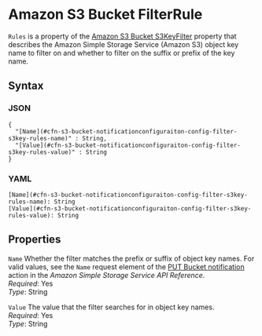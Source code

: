 # Amazon S3 Bucket FilterRule<a name="aws-properties-s3-bucket-notificationconfiguration-config-filter-s3key-rules"></a>

`Rules` is a property of the [Amazon S3 Bucket S3KeyFilter](aws-properties-s3-bucket-notificationconfiguration-config-filter-s3key.md) property that describes the Amazon Simple Storage Service \(Amazon S3\) object key name to filter on and whether to filter on the suffix or prefix of the key name\.

## Syntax<a name="w4ab1c21c14e1821b5"></a>

### JSON<a name="aws-properties-s3-bucket-notificationconfiguration-config-filter-s3key-rules-syntax.json"></a>

```
{
  "[Name](#cfn-s3-bucket-notificationconfiguraiton-config-filter-s3key-rules-name)" : String,
  "[Value](#cfn-s3-bucket-notificationconfiguraiton-config-filter-s3key-rules-value)" : String
}
```

### YAML<a name="aws-properties-s3-bucket-notificationconfiguration-config-filter-s3key-rules-syntax.yaml"></a>

```
[Name](#cfn-s3-bucket-notificationconfiguraiton-config-filter-s3key-rules-name): String
[Value](#cfn-s3-bucket-notificationconfiguraiton-config-filter-s3key-rules-value): String
```

## Properties<a name="w4ab1c21c14e1821b7"></a>

`Name`  <a name="cfn-s3-bucket-notificationconfiguraiton-config-filter-s3key-rules-name"></a>
Whether the filter matches the prefix or suffix of object key names\. For valid values, see the `Name` request element of the [PUT Bucket notification](https://docs.aws.amazon.com/AmazonS3/latest/API/RESTBucketPUTnotification.html) action in the *Amazon Simple Storage Service API Reference*\.  
*Required*: Yes  
*Type*: String

`Value`  <a name="cfn-s3-bucket-notificationconfiguraiton-config-filter-s3key-rules-value"></a>
The value that the filter searches for in object key names\.  
*Required*: Yes  
*Type*: String